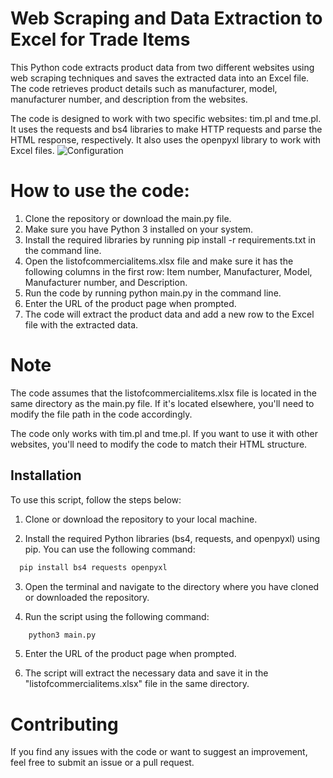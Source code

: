 
# Web Scraping and Data Extraction to Excel for Trade Items

This Python code extracts product data from two different websites using web scraping techniques and saves the extracted data into an Excel file. The code retrieves product details such as manufacturer, model, manufacturer number, and description from the websites.

The code is designed to work with two specific websites: tim.pl and tme.pl. It uses the requests and bs4 libraries to make HTTP requests and parse the HTML response, respectively. It also uses the openpyxl library to work with Excel files.
![Configuration](https://i.imgur.com/SUHZN18.png)

# How to use the code:
1. Clone the repository or download the main.py file.
2. Make sure you have Python 3 installed on your system.
3. Install the required libraries by running pip install -r requirements.txt in the command line.
4. Open the listofcommercialitems.xlsx file and make sure it has the following columns in the first row: Item number, Manufacturer, Model, Manufacturer number, and Description.
5. Run the code by running python main.py in the command line.
6. Enter the URL of the product page when prompted.
7. The code will extract the product data and add a new row to the Excel file with the extracted data.


# Note
The code assumes that the listofcommercialitems.xlsx file is located in the same directory as the main.py file. If it's located elsewhere, you'll need to modify the file path in the code accordingly.

The code only works with tim.pl and tme.pl. If you want to use it with other websites, you'll need to modify the code to match their HTML structure.






## Installation

To use this script, follow the steps below:

1. Clone or download the repository to your local machine.

2. Install the required Python libraries (bs4, requests, and openpyxl) using pip. You can use the following command:
```bash
  pip install bs4 requests openpyxl

```
3. Open the terminal and navigate to the directory where you have cloned or downloaded the repository.

4. Run the script using the following command:
```bash
    python3 main.py
```
5. Enter the URL of the product page when prompted.

6. The script will extract the necessary data and save it in the "listofcommercialitems.xlsx" file in the same directory.
# Contributing
If you find any issues with the code or want to suggest an improvement, feel free to submit an issue or a pull request.